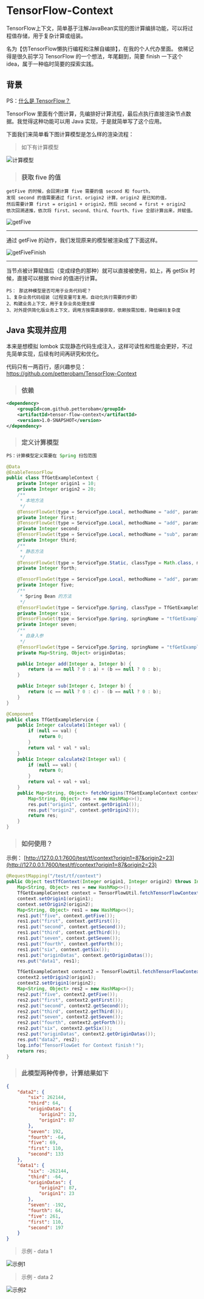 # TensorFlow-Context

TensorFlow上下文，简单基于注解JavaBean实现的图计算编排功能，可以将过程值存储，用于复杂计算或组装。

名为【仿TensorFlow懒执行编程和注解自编排】，在我的个人代办里面。
依稀记得是很久前学习 TensorFlow 的一个想法，年尾翻到，简要 finish 一下这个 idea，属于一种临时简要的探索实践。

## 背景

PS：[什么是 TensorFlow？](https://tensorflow.google.cn/learn?hl=zh-cn)

TensorFlow 里面有个图计算，先编排好计算流程，最后点执行直接渲染节点数据。我觉得这种功能可以用 Java 实现，于是就简单写了这个应用。

下面我们来简单看下图计算模型是怎么样的渲染流程：

> 如下有计算模型

![计算模型](https://p6.music.126.net/obj/wonDlsKUwrLClGjCm8Kx/12335286877/e538/3808/de63/9d9bbe5efe132a20b6e26f7019f19b30.png)

> ### 获取 five 的值

```
getFive 的时候，会回溯计算 five 需要的值 second 和 fourth，
发现 second 的值需要通过 first、origin2 计算，origin2 是已知的值，
然后需要计算 first = origin1 + origin2，然后 second = first + origin2
依次回溯递推，依次将 first、second、third、fourth、five 全部计算出来，并赋值。
```

![getFive](https://p5.music.126.net/obj/wonDlsKUwrLClGjCm8Kx/12335286883/08c8/6cd1/27ec/582cd32d1e65925e4b70bbe3184310b2.png)

---

通过 getFive 的动作，我们发现原来的模型被渲染成了下面这样。

![getFiveFinish](https://p6.music.126.net/obj/wonDlsKUwrLClGjCm8Kx/12335289339/0dfa/2eeb/8947/798876c93c9c78e9c5eb0f9b46bbe258.png)

---

当节点被计算赋值后（变成绿色的那种）就可以直接被使用，如上，再 getSix 时候，直接可以根据 third 的值进行计算。

```
PS： 那这种模型是否可用于业务代码呢？
1、复杂业务代码组装（过程变量可复用，自动化执行需要的步骤）
2、构建业务上下文，用于复杂业务处理支撑
3、对外提供简化版业务上下文，调用方按需直接获取，依赖按需加载，降低编码复杂度
```

## Java 实现并应用

本来是想模拟 lombok 实现静态代码生成注入，这样可读性和性能会更好，不过先简单实现，后续有时间再研究和优化。

代码只有一两百行，感兴趣参见： <https://github.com/petterobam/TensorFlow-Context>

> ### 依赖

```xml
<dependency>
    <groupId>com.github.petterobam</groupId>
    <artifactId>tensor-flow-context</artifactId>
    <version>1.0-SNAPSHOT</version>
</dependency>
```

> ### 定义计算模型

```java
PS：计算模型定义需要在 Spring 扫包范围

@Data
@EnableTensorFlow
public class TfGetExampleContext {
    private Integer origin1 = 10;
    private Integer origin2 = 20;
    /**
     * 本地方法
     */
    @TensorFlowGet(type = ServiceType.Local, methodName = "add", params = {"origin1", "origin2"})
    private Integer first;
    @TensorFlowGet(type = ServiceType.Local, methodName = "add", params = {"first", "origin2"})
    private Integer second;
    @TensorFlowGet(type = ServiceType.Local, methodName = "sub", params = {"origin1", "origin2"})
    private Integer third;
    /**
     * 静态方法
     */
    @TensorFlowGet(type = ServiceType.Static, classType = Math.class, methodName = "negateExact", paramTypes = {int.class}, params = {"third"})
    private Integer forth;

    @TensorFlowGet(type = ServiceType.Local, methodName = "add", params = {"second", "forth"})
    private Integer five;
    /**
     * Spring Bean 的方法
     */
    @TensorFlowGet(type = ServiceType.Spring, classType = TfGetExampleService.class, methodName = "calculate1", params = {"third"})
    private Integer six;
    @TensorFlowGet(type = ServiceType.Spring, springName = "tfGetExampleService", methodName = "calculate2", params = {"third"})
    private Integer seven;
    /**
     * 自身入参
     */
    @TensorFlowGet(type = ServiceType.Spring, springName = "tfGetExampleService", methodName = "fetchOrigins", params = {"this"})
    private Map<String, Object> originDatas;

    public Integer add(Integer a, Integer b) {
        return (a == null ? 0 : a) + (b == null ? 0 : b);
    }

    public Integer sub(Integer c, Integer b) {
        return (c == null ? 0 : c) - (b == null ? 0 : b);
    }
}

@Component
public class TfGetExampleService {
    public Integer calculate1(Integer val) {
        if (null == val) {
            return 0;
        }
        return val * val * val;
    }
    public Integer calculate2(Integer val) {
        if (null == val) {
            return 0;
        }
        return val + val + val;
    }
    public Map<String, Object> fetchOrigins(TfGetExampleContext context) {
        Map<String, Object> res = new HashMap<>();
        res.put("origin1", context.getOrigin1());
        res.put("origin2", context.getOrigin2());
        return res;
    }
}
```

> ### 如何使用？ 

示例： [http://127.0.0.1:7600/test/tf/context?origin1=87&origin2=23](http://127.0.0.1:7600/test/tf/context?origin1=87&origin2=23)

```java
@RequestMapping("/test/tf/context")
public Object testTfContext(Integer origin1, Integer origin2) throws InstantiationException, IllegalAccessException {
    Map<String, Object> res = new HashMap<>();
    TfGetExampleContext context = TensorFlowUtil.fetchTensorFlowContext(TfGetExampleContext.class);
    context.setOrigin1(origin1);
    context.setOrigin2(origin2);
    Map<String, Object> res1 = new HashMap<>();
    res1.put("five", context.getFive());
    res1.put("first", context.getFirst());
    res1.put("second", context.getSecond());
    res1.put("third", context.getThird());
    res1.put("seven", context.getSeven());
    res1.put("fourth", context.getForth());
    res1.put("six", context.getSix());
    res1.put("originDatas", context.getOriginDatas());
    res.put("data1", res1);

    TfGetExampleContext context2 = TensorFlowUtil.fetchTensorFlowContext(TfGetExampleContext.class);
    context2.setOrigin2(origin1);
    context2.setOrigin1(origin2);
    Map<String, Object> res2 = new HashMap<>();
    res2.put("five", context2.getFive());
    res2.put("first", context2.getFirst());
    res2.put("second", context2.getSecond());
    res2.put("third", context2.getThird());
    res2.put("seven", context2.getSeven());
    res2.put("fourth", context2.getForth());
    res2.put("six", context2.getSix());
    res2.put("originDatas", context2.getOriginDatas());
    res.put("data2", res2);
    log.info("TensorFlowGet for Context finish！");
    return res;
}
```

> ### 此模型两种传参，计算结果如下

```json
{
    "data2": {
        "six": 262144,
        "third": 64,
        "originDatas": {
            "origin2": 23,
            "origin1": 87
        },
        "seven": 192,
        "fourth": -64,
        "five": 69,
        "first": 110,
        "second": 133
    },
    "data1": {
        "six": -262144,
        "third": -64,
        "originDatas": {
            "origin2": 87,
            "origin1": 23
        },
        "seven": -192,
        "fourth": 64,
        "five": 261,
        "first": 110,
        "second": 197
    }
}
```

> 示例 - data 1

![示例1](https://p5.music.126.net/obj/wonDlsKUwrLClGjCm8Kx/12344870473/0ce2/f2f5/b735/f8dd5fc599aa91b5f09e5214e69caa43.png)

> 示例 - data 2

![示例2](https://p6.music.126.net/obj/wonDlsKUwrLClGjCm8Kx/12344879560/dbbd/8aa9/764d/62baa856e7df65bddad0b9425ecdb39b.png)